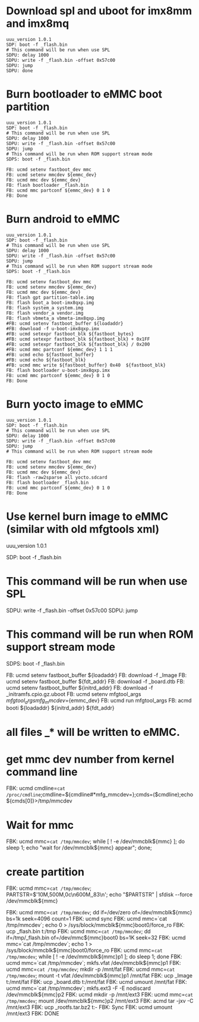 # Download spl and uboot for imx8mm and imx8mq

    uuu_version 1.0.1
    SDP: boot -f _flash.bin
    # This command will be run when use SPL
    SDPU: delay 1000
    SDPU: write -f _flash.bin -offset 0x57c00
    SDPU: jump
    SDPU: done

# Burn bootloader to eMMC boot partition

    uuu_version 1.0.1
    SDP: boot -f _flash.bin
    # This command will be run when use SPL
    SDPU: delay 1000
    SDPU: write -f _flash.bin -offset 0x57c00
    SDPU: jump
    # This command will be run when ROM support stream mode
    SDPS: boot -f _flash.bin

    FB: ucmd setenv fastboot_dev mmc
    FB: ucmd setenv mmcdev ${emmc_dev}
    FB: ucmd mmc dev ${emmc_dev}
    FB: flash bootloader _flash.bin
    FB: ucmd mmc partconf ${emmc_dev} 0 1 0
    FB: Done

# Burn android to eMMC

    uuu_version 1.0.1
    SDP: boot -f _flash.bin
    # This command will be run when use SPL
    SDPU: delay 1000
    SDPU: write -f _flash.bin -offset 0x57c00
    SDPU: jump
    # This command will be run when ROM support stream mode
    SDPS: boot -f _flash.bin

    FB: ucmd setenv fastboot_dev mmc
    FB: ucmd setenv mmcdev ${emmc_dev}
    FB: ucmd mmc dev ${emmc_dev}
    FB: flash gpt partition-table.img
    FB: flash boot_a boot-imx8qxp.img
    FB: flash system_a system.img
    FB: flash vendor_a vendor.img
    FB: flash vbmeta_a vbmeta-imx8qxp.img
    #FB: ucmd setenv fastboot_buffer ${loadaddr}
    #FB: download -f u-boot-imx8qxp.imx
    #FB: ucmd setexpr fastboot_blk ${fastboot_bytes}
    #FB: ucmd setexpr fastboot_blk ${fastboot_blk} + 0x1FF
    #FB: ucmd setexpr fastboot_blk ${fastboot_blk} / 0x200
    #FB: ucmd mmc partconf ${emmc_dev} 1 1 1
    #FB: ucmd echo ${fastboot_buffer}
    #FB: ucmd echo ${fastboot_blk}
    #FB: ucmd mmc write ${fastboot_buffer} 0x40  ${fastboot_blk}
    FB: flash bootloader u-boot-imx8qxp.imx
    FB: ucmd mmc partconf ${emmc_dev} 0 1 0
    FB: Done

# Burn yocto image to eMMC
    
    uuu_version 1.0.1
    SDP: boot -f _flash.bin
    # This command will be run when use SPL
    SDPU: delay 1000
    SDPU: write -f _flash.bin -offset 0x57c00
    SDPU: jump
    # This command will be run when ROM support stream mode

    FB: ucmd setenv fastboot_dev mmc
    FB: ucmd setenv mmcdev ${emmc_dev}
    FB: ucmd mmc dev ${emmc_dev}
    FB: flash -raw2sparse all yocto.sdcard
    FB: flash bootloader _flash.bin
    FB: ucmd mmc partconf ${emmc_dev} 0 1 0
    FB: Done

# Use kernel burn image to eMMC (similar with old mfgtools xml)

  uuu_version 1.0.1

  SDP: boot -f _flash.bin
  # This command will be run when use SPL
  SDPU: write -f _flash.bin -offset 0x57c00
  SDPU: jump
  # This command will be run when ROM support stream mode
  SDPS: boot -f _flash.bin

  FB: ucmd setenv fastboot_buffer ${loadaddr}
  FB: download -f _Image
  FB: ucmd setenv fastboot_buffer ${fdt_addr}
  FB: download -f _board.dtb
  FB: ucmd setenv fastboot_buffer ${initrd_addr}
  FB: download -f _initramfs.cpio.gz.uboot
  FB: ucmd setenv mfgtool_args ${mfgtool_args} mfg_mmcdev=${emmc_dev}
  FB: ucmd run mfgtool_args
  FB: acmd booti ${loadaddr} ${initrd_addr} ${fdt_addr}

  # all files _* will be written to eMMC. 
  # get mmc dev number from kernel command line
  FBK: ucmd cmdline=`cat /proc/cmdline`;cmdline=${cmdline#*mfg_mmcdev=};cmds=($cmdline);echo ${cmds[0]}>/tmp/mmcdev
  # Wait for mmc
  FBK: ucmd mmc=`cat /tmp/mmcdev`; while [ ! -e /dev/mmcblk${mmc} ]; do sleep 1; echo "wait for /dev/mmcblk${mmc} appear"; done;
  # create partition
  FBK: ucmd mmc=`cat /tmp/mmcdev`; PARTSTR=$'10M,500M,0c\n600M,,83\n'; echo "$PARTSTR" | sfdisk --force /dev/mmcblk${mmc}

  FBK: ucmd mmc=`cat /tmp/mmcdev`; dd if=/dev/zero of=/dev/mmcblk${mmc} bs=1k seek=4096 count=1
  FBK: ucmd sync
  FBK: ucmd mmc=`cat /tmp/mmcdev`; echo 0 > /sys/block/mmcblk${mmc}boot0/force_ro
  FBK: ucp  _flash.bin t:/tmp
  FBK: ucmd mmc=`cat /tmp/mmcdev`; dd if=/tmp/_flash.bin of=/dev/mmc${mmc}boot0 bs=1K seek=32
  FBK: ucmd mmc=`cat /tmp/mmcdev`; echo 1 > /sys/block/mmcblk${mmc}boot0/force_ro
  FBK: ucmd mmc=`cat /tmp/mmcdev`; while [ ! -e /dev/mmcblk${mmc}p1 ]; do sleep 1; done
  FBK: ucmd mmc=`cat /tmp/mmcdev`; mkfs.vfat /dev/mmcblk${mmc}p1
  FBK: ucmd mmc=`cat /tmp/mmcdev`; mkdir -p /mnt/fat
  FBK: ucmd mmc=`cat /tmp/mmcdev`; mount -t vfat /dev/mmcblk${mmc}p1 /mnt/fat
  FBK: ucp  _Image t:/mnt/fat
  FBK: ucp  _board.dtb t:/mnt/fat
  FBK: ucmd umount /mnt/fat
  FBK: ucmd mmc=`cat /tmp/mmcdev`; mkfs.ext3 -F -E nodiscard /dev/mmcblk${mmc}p2
  FBK: ucmd mkdir -p /mnt/ext3
  FBK: ucmd mmc=`cat /tmp/mmcdev`; mount /dev/mmcblk${mmc}p2 /mnt/ext3
  FBK: acmd tar -jxv -C /mnt/ext3
  FBK: ucp  _rootfs.tar.bz2 t:-
  FBK: Sync
  FBK: ucmd umount /mnt/ext3
  FBK: DONE